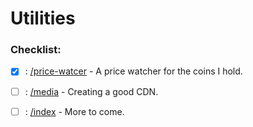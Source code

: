 # **Utilities**
### Checklist:

- [x] :  [/price-watcer](https://5am0036.com/price-watcher) - A price watcher for the coins I hold.

- [ ] :  [/media](https://5am0036.com/media) - Creating a good CDN.

- [ ] :  [/index](https://5am0036.com) - More to come.
